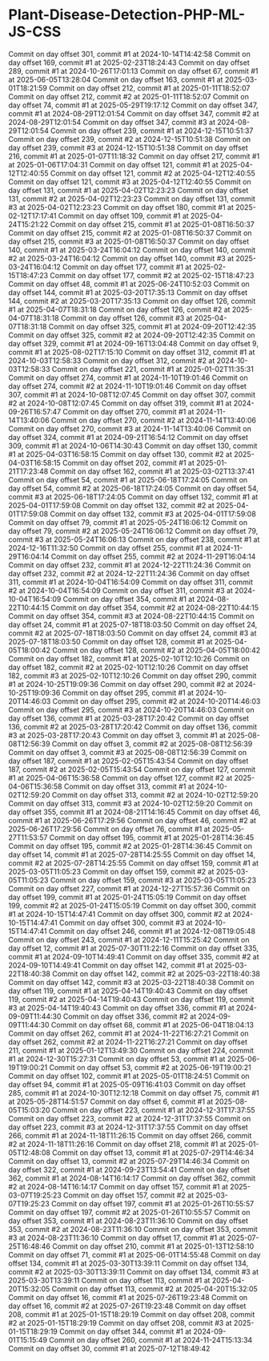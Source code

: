 # Plant-Disease-Detection-PHP-ML-JS-CSS
Commit on day offset 301, commit #1 at 2024-10-14T14:42:58
Commit on day offset 169, commit #1 at 2025-02-23T18:24:43
Commit on day offset 289, commit #1 at 2024-10-26T17:01:13
Commit on day offset 67, commit #1 at 2025-06-05T13:28:04
Commit on day offset 163, commit #1 at 2025-03-01T18:21:59
Commit on day offset 212, commit #1 at 2025-01-11T18:52:07
Commit on day offset 212, commit #2 at 2025-01-11T18:52:07
Commit on day offset 74, commit #1 at 2025-05-29T19:17:12
Commit on day offset 347, commit #1 at 2024-08-29T12:01:54
Commit on day offset 347, commit #2 at 2024-08-29T12:01:54
Commit on day offset 347, commit #3 at 2024-08-29T12:01:54
Commit on day offset 239, commit #1 at 2024-12-15T10:51:37
Commit on day offset 239, commit #2 at 2024-12-15T10:51:38
Commit on day offset 239, commit #3 at 2024-12-15T10:51:38
Commit on day offset 216, commit #1 at 2025-01-07T11:18:32
Commit on day offset 217, commit #1 at 2025-01-06T17:04:31
Commit on day offset 121, commit #1 at 2025-04-12T12:40:55
Commit on day offset 121, commit #2 at 2025-04-12T12:40:55
Commit on day offset 121, commit #3 at 2025-04-12T12:40:55
Commit on day offset 131, commit #1 at 2025-04-02T12:23:23
Commit on day offset 131, commit #2 at 2025-04-02T12:23:23
Commit on day offset 131, commit #3 at 2025-04-02T12:23:23
Commit on day offset 180, commit #1 at 2025-02-12T17:17:41
Commit on day offset 109, commit #1 at 2025-04-24T15:21:22
Commit on day offset 215, commit #1 at 2025-01-08T16:50:37
Commit on day offset 215, commit #2 at 2025-01-08T16:50:37
Commit on day offset 215, commit #3 at 2025-01-08T16:50:37
Commit on day offset 140, commit #1 at 2025-03-24T16:04:12
Commit on day offset 140, commit #2 at 2025-03-24T16:04:12
Commit on day offset 140, commit #3 at 2025-03-24T16:04:12
Commit on day offset 177, commit #1 at 2025-02-15T18:47:23
Commit on day offset 177, commit #2 at 2025-02-15T18:47:23
Commit on day offset 48, commit #1 at 2025-06-24T10:52:03
Commit on day offset 144, commit #1 at 2025-03-20T17:35:13
Commit on day offset 144, commit #2 at 2025-03-20T17:35:13
Commit on day offset 126, commit #1 at 2025-04-07T18:31:18
Commit on day offset 126, commit #2 at 2025-04-07T18:31:18
Commit on day offset 126, commit #3 at 2025-04-07T18:31:18
Commit on day offset 325, commit #1 at 2024-09-20T12:42:35
Commit on day offset 325, commit #2 at 2024-09-20T12:42:35
Commit on day offset 329, commit #1 at 2024-09-16T13:04:48
Commit on day offset 9, commit #1 at 2025-08-02T17:15:10
Commit on day offset 312, commit #1 at 2024-10-03T12:58:33
Commit on day offset 312, commit #2 at 2024-10-03T12:58:33
Commit on day offset 221, commit #1 at 2025-01-02T11:35:31
Commit on day offset 274, commit #1 at 2024-11-10T19:01:46
Commit on day offset 274, commit #2 at 2024-11-10T19:01:46
Commit on day offset 307, commit #1 at 2024-10-08T12:07:45
Commit on day offset 307, commit #2 at 2024-10-08T12:07:45
Commit on day offset 319, commit #1 at 2024-09-26T16:57:47
Commit on day offset 270, commit #1 at 2024-11-14T13:40:06
Commit on day offset 270, commit #2 at 2024-11-14T13:40:06
Commit on day offset 270, commit #3 at 2024-11-14T13:40:06
Commit on day offset 324, commit #1 at 2024-09-21T16:54:12
Commit on day offset 309, commit #1 at 2024-10-06T14:30:43
Commit on day offset 130, commit #1 at 2025-04-03T16:58:15
Commit on day offset 130, commit #2 at 2025-04-03T16:58:15
Commit on day offset 202, commit #1 at 2025-01-21T17:23:48
Commit on day offset 162, commit #1 at 2025-03-02T13:37:41
Commit on day offset 54, commit #1 at 2025-06-18T17:24:05
Commit on day offset 54, commit #2 at 2025-06-18T17:24:05
Commit on day offset 54, commit #3 at 2025-06-18T17:24:05
Commit on day offset 132, commit #1 at 2025-04-01T17:59:08
Commit on day offset 132, commit #2 at 2025-04-01T17:59:08
Commit on day offset 132, commit #3 at 2025-04-01T17:59:08
Commit on day offset 79, commit #1 at 2025-05-24T16:06:12
Commit on day offset 79, commit #2 at 2025-05-24T16:06:12
Commit on day offset 79, commit #3 at 2025-05-24T16:06:13
Commit on day offset 238, commit #1 at 2024-12-16T11:32:50
Commit on day offset 255, commit #1 at 2024-11-29T16:04:14
Commit on day offset 255, commit #2 at 2024-11-29T16:04:14
Commit on day offset 232, commit #1 at 2024-12-22T11:24:36
Commit on day offset 232, commit #2 at 2024-12-22T11:24:36
Commit on day offset 311, commit #1 at 2024-10-04T16:54:09
Commit on day offset 311, commit #2 at 2024-10-04T16:54:09
Commit on day offset 311, commit #3 at 2024-10-04T16:54:09
Commit on day offset 354, commit #1 at 2024-08-22T10:44:15
Commit on day offset 354, commit #2 at 2024-08-22T10:44:15
Commit on day offset 354, commit #3 at 2024-08-22T10:44:15
Commit on day offset 24, commit #1 at 2025-07-18T18:03:50
Commit on day offset 24, commit #2 at 2025-07-18T18:03:50
Commit on day offset 24, commit #3 at 2025-07-18T18:03:50
Commit on day offset 128, commit #1 at 2025-04-05T18:00:42
Commit on day offset 128, commit #2 at 2025-04-05T18:00:42
Commit on day offset 182, commit #1 at 2025-02-10T12:10:26
Commit on day offset 182, commit #2 at 2025-02-10T12:10:26
Commit on day offset 182, commit #3 at 2025-02-10T12:10:26
Commit on day offset 290, commit #1 at 2024-10-25T19:09:36
Commit on day offset 290, commit #2 at 2024-10-25T19:09:36
Commit on day offset 295, commit #1 at 2024-10-20T14:46:03
Commit on day offset 295, commit #2 at 2024-10-20T14:46:03
Commit on day offset 295, commit #3 at 2024-10-20T14:46:03
Commit on day offset 136, commit #1 at 2025-03-28T17:20:42
Commit on day offset 136, commit #2 at 2025-03-28T17:20:42
Commit on day offset 136, commit #3 at 2025-03-28T17:20:43
Commit on day offset 3, commit #1 at 2025-08-08T12:56:39
Commit on day offset 3, commit #2 at 2025-08-08T12:56:39
Commit on day offset 3, commit #3 at 2025-08-08T12:56:39
Commit on day offset 187, commit #1 at 2025-02-05T15:43:54
Commit on day offset 187, commit #2 at 2025-02-05T15:43:54
Commit on day offset 127, commit #1 at 2025-04-06T15:36:58
Commit on day offset 127, commit #2 at 2025-04-06T15:36:58
Commit on day offset 313, commit #1 at 2024-10-02T12:59:20
Commit on day offset 313, commit #2 at 2024-10-02T12:59:20
Commit on day offset 313, commit #3 at 2024-10-02T12:59:20
Commit on day offset 355, commit #1 at 2024-08-21T14:16:45
Commit on day offset 46, commit #1 at 2025-06-26T17:29:56
Commit on day offset 46, commit #2 at 2025-06-26T17:29:56
Commit on day offset 76, commit #1 at 2025-05-27T11:53:57
Commit on day offset 195, commit #1 at 2025-01-28T14:36:45
Commit on day offset 195, commit #2 at 2025-01-28T14:36:45
Commit on day offset 14, commit #1 at 2025-07-28T14:25:55
Commit on day offset 14, commit #2 at 2025-07-28T14:25:55
Commit on day offset 159, commit #1 at 2025-03-05T11:05:23
Commit on day offset 159, commit #2 at 2025-03-05T11:05:23
Commit on day offset 159, commit #3 at 2025-03-05T11:05:23
Commit on day offset 227, commit #1 at 2024-12-27T15:57:36
Commit on day offset 199, commit #1 at 2025-01-24T15:05:19
Commit on day offset 199, commit #2 at 2025-01-24T15:05:19
Commit on day offset 300, commit #1 at 2024-10-15T14:47:41
Commit on day offset 300, commit #2 at 2024-10-15T14:47:41
Commit on day offset 300, commit #3 at 2024-10-15T14:47:41
Commit on day offset 246, commit #1 at 2024-12-08T19:05:48
Commit on day offset 243, commit #1 at 2024-12-11T15:25:42
Commit on day offset 12, commit #1 at 2025-07-30T11:22:16
Commit on day offset 335, commit #1 at 2024-09-10T14:49:41
Commit on day offset 335, commit #2 at 2024-09-10T14:49:41
Commit on day offset 142, commit #1 at 2025-03-22T18:40:38
Commit on day offset 142, commit #2 at 2025-03-22T18:40:38
Commit on day offset 142, commit #3 at 2025-03-22T18:40:38
Commit on day offset 119, commit #1 at 2025-04-14T19:40:43
Commit on day offset 119, commit #2 at 2025-04-14T19:40:43
Commit on day offset 119, commit #3 at 2025-04-14T19:40:43
Commit on day offset 336, commit #1 at 2024-09-09T11:44:30
Commit on day offset 336, commit #2 at 2024-09-09T11:44:30
Commit on day offset 68, commit #1 at 2025-06-04T18:04:13
Commit on day offset 262, commit #1 at 2024-11-22T16:27:21
Commit on day offset 262, commit #2 at 2024-11-22T16:27:21
Commit on day offset 211, commit #1 at 2025-01-12T13:49:30
Commit on day offset 224, commit #1 at 2024-12-30T15:27:31
Commit on day offset 53, commit #1 at 2025-06-19T19:00:21
Commit on day offset 53, commit #2 at 2025-06-19T19:00:21
Commit on day offset 102, commit #1 at 2025-05-01T18:24:51
Commit on day offset 94, commit #1 at 2025-05-09T16:41:03
Commit on day offset 285, commit #1 at 2024-10-30T12:12:18
Commit on day offset 75, commit #1 at 2025-05-28T14:51:57
Commit on day offset 6, commit #1 at 2025-08-05T15:03:20
Commit on day offset 223, commit #1 at 2024-12-31T17:37:55
Commit on day offset 223, commit #2 at 2024-12-31T17:37:55
Commit on day offset 223, commit #3 at 2024-12-31T17:37:55
Commit on day offset 266, commit #1 at 2024-11-18T11:26:15
Commit on day offset 266, commit #2 at 2024-11-18T11:26:16
Commit on day offset 218, commit #1 at 2025-01-05T12:48:08
Commit on day offset 13, commit #1 at 2025-07-29T14:46:34
Commit on day offset 13, commit #2 at 2025-07-29T14:46:34
Commit on day offset 322, commit #1 at 2024-09-23T13:54:41
Commit on day offset 362, commit #1 at 2024-08-14T16:14:17
Commit on day offset 362, commit #2 at 2024-08-14T16:14:17
Commit on day offset 157, commit #1 at 2025-03-07T19:25:23
Commit on day offset 157, commit #2 at 2025-03-07T19:25:23
Commit on day offset 197, commit #1 at 2025-01-26T10:55:57
Commit on day offset 197, commit #2 at 2025-01-26T10:55:57
Commit on day offset 353, commit #1 at 2024-08-23T11:36:10
Commit on day offset 353, commit #2 at 2024-08-23T11:36:10
Commit on day offset 353, commit #3 at 2024-08-23T11:36:10
Commit on day offset 17, commit #1 at 2025-07-25T16:48:46
Commit on day offset 210, commit #1 at 2025-01-13T12:58:10
Commit on day offset 71, commit #1 at 2025-06-01T14:55:48
Commit on day offset 134, commit #1 at 2025-03-30T13:39:11
Commit on day offset 134, commit #2 at 2025-03-30T13:39:11
Commit on day offset 134, commit #3 at 2025-03-30T13:39:11
Commit on day offset 113, commit #1 at 2025-04-20T15:32:05
Commit on day offset 113, commit #2 at 2025-04-20T15:32:05
Commit on day offset 16, commit #1 at 2025-07-26T19:23:48
Commit on day offset 16, commit #2 at 2025-07-26T19:23:48
Commit on day offset 208, commit #1 at 2025-01-15T18:29:19
Commit on day offset 208, commit #2 at 2025-01-15T18:29:19
Commit on day offset 208, commit #3 at 2025-01-15T18:29:19
Commit on day offset 344, commit #1 at 2024-09-01T15:15:49
Commit on day offset 260, commit #1 at 2024-11-24T15:13:34
Commit on day offset 30, commit #1 at 2025-07-12T18:49:42
